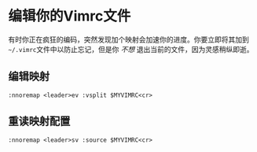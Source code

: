 
编辑你的Vimrc文件
=================

有时你正在疯狂的编码，突然发现加个映射会加速你的进度。你要立即将其加到`~/.vimrc`文件中以防止忘记，但是你 *不想* 退出当前的文件，因为灵感稍纵即逝。

编辑映射
--------

    :nnoremap <leader>ev :vsplit $MYVIMRC<cr>

重读映射配置
------------

    :nnoremap <leader>sv :source $MYVIMRC<cr>

